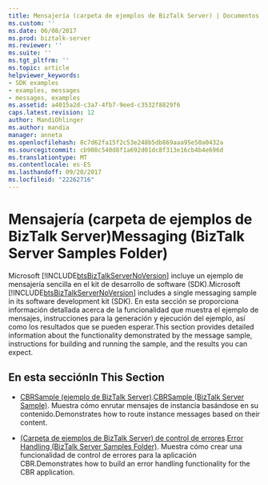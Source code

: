 ```yaml
---
title: Mensajería (carpeta de ejemplos de BizTalk Server) | Documentos de Microsoft
ms.custom: ''
ms.date: 06/08/2017
ms.prod: biztalk-server
ms.reviewer: ''
ms.suite: ''
ms.tgt_pltfrm: ''
ms.topic: article
helpviewer_keywords:
- SDK examples
- examples, messages
- messages, examples
ms.assetid: a4015a2d-c3a7-4fb7-9eed-c3532f8829f6
caps.latest.revision: 12
author: MandiOhlinger
ms.author: mandia
manager: anneta
ms.openlocfilehash: 8c7d62fa15f2c53e248b5db869aaa95e50a0432a
ms.sourcegitcommit: cb908c540d8f1a692d01dc8f313e16cb4b4e696d
ms.translationtype: MT
ms.contentlocale: es-ES
ms.lasthandoff: 09/20/2017
ms.locfileid: "22262716"
---
```

# <a name="messaging-biztalk-server-samples-folder"></a><span data-ttu-id="eef6b-102">Mensajería (carpeta de ejemplos de BizTalk Server)</span><span class="sxs-lookup"><span data-stu-id="eef6b-102">Messaging (BizTalk Server Samples Folder)</span></span>
<span data-ttu-id="eef6b-103">Microsoft [!INCLUDE[btsBizTalkServerNoVersion](../includes/btsbiztalkservernoversion-md.md)] incluye un ejemplo de mensajería sencilla en el kit de desarrollo de software (SDK).</span><span class="sxs-lookup"><span data-stu-id="eef6b-103">Microsoft [!INCLUDE[btsBizTalkServerNoVersion](../includes/btsbiztalkservernoversion-md.md)] includes a single messaging sample in its software development kit (SDK).</span></span> <span data-ttu-id="eef6b-104">En esta sección se proporciona información detallada acerca de la funcionalidad que muestra el ejemplo de mensajes, instrucciones para la generación y ejecución del ejemplo, así como los resultados que se pueden esperar.</span><span class="sxs-lookup"><span data-stu-id="eef6b-104">This section provides detailed information about the functionality demonstrated by the message sample, instructions for building and running the sample, and the results you can expect.</span></span>  
  
## <a name="in-this-section"></a><span data-ttu-id="eef6b-105">En esta sección</span><span class="sxs-lookup"><span data-stu-id="eef6b-105">In This Section</span></span>  
  
-   <span data-ttu-id="eef6b-106">[CBRSample (ejemplo de BizTalk Server)](../core/cbrsample-biztalk-server-sample.md).</span><span class="sxs-lookup"><span data-stu-id="eef6b-106">[CBRSample (BizTalk Server Sample)](../core/cbrsample-biztalk-server-sample.md).</span></span> <span data-ttu-id="eef6b-107">Muestra cómo enrutar mensajes de instancia basándose en su contenido.</span><span class="sxs-lookup"><span data-stu-id="eef6b-107">Demonstrates how to route instance messages based on their content.</span></span>  
  
-   <span data-ttu-id="eef6b-108">[(Carpeta de ejemplos de BizTalk Server) de control de errores](../core/error-handling-biztalk-server-samples-folder.md).</span><span class="sxs-lookup"><span data-stu-id="eef6b-108">[Error Handling (BizTalk Server Samples Folder)](../core/error-handling-biztalk-server-samples-folder.md).</span></span> <span data-ttu-id="eef6b-109">Muestra cómo crear una funcionalidad de control de errores para la aplicación CBR.</span><span class="sxs-lookup"><span data-stu-id="eef6b-109">Demonstrates how to build an error handling functionality for the CBR application.</span></span>